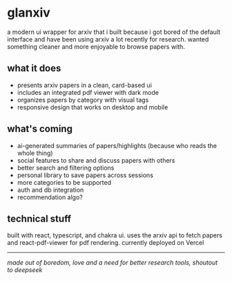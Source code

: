 # glanxiv

a modern ui wrapper for arxiv that i built because i got bored of the default interface and have been using arxiv a lot recently for research. wanted something cleaner and more enjoyable to browse papers with.

## what it does

- presents arxiv papers in a clean, card-based ui
- includes an integrated pdf viewer with dark mode
- organizes papers by category with visual tags
- responsive design that works on desktop and mobile

## what's coming

- ai-generated summaries of papers/highlights (because who reads the whole thing)
- social features to share and discuss papers with others
- better search and filtering options
- personal library to save papers across sessions
- more categories to be supported
- auth and db integration
- recommendation algo?

## technical stuff

built with react, typescript, and chakra ui. uses the arxiv api to fetch papers and react-pdf-viewer for pdf rendering. currently deployed on Vercel

---

*made out of boredom, love and a need for better research tools, shoutout to deepseek*
